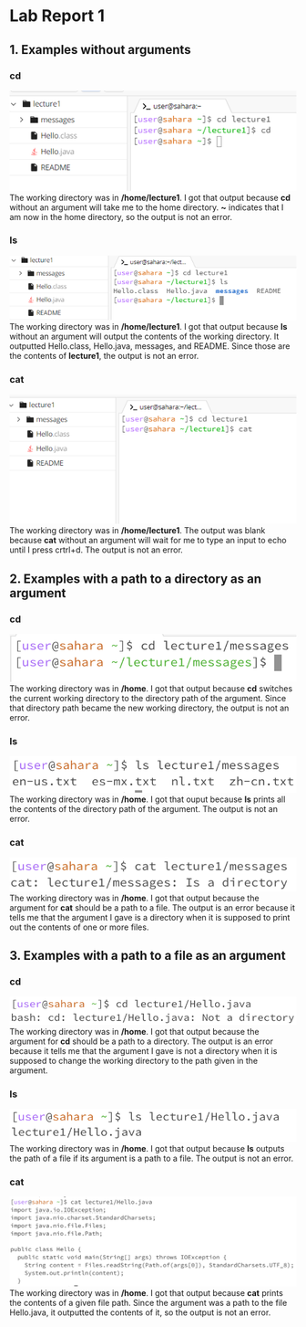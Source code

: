 # Lab Report 1
## 1. Examples without arguments
### cd
![cd-without-argument](cd-without-argument.png)  
The working directory was in **/home/lecture1**. I got that output because **cd** without an argument will take me to the home directory. **~** indicates that I am now in the home directory, so the output is not an error.  
### ls
![ls-without-argument](ls-no-argument.png)  
The working directory was in **/home/lecture1**. I got that output because **ls** without an argument will output the contents of the working directory. It outputted Hello.class, Hello.java, messages, and README. Since those are the contents of **lecture1**, the output is not an error.  
### cat
![cat-without-argument](cat-no-argument.png)  
The working directory was in **/home/lecture1**. The output was blank because **cat** without an argument will wait for me to type an input to echo until I press crtrl+d. The output is not an error.  

## 2. Examples with a path to a directory as an argument
### cd
![cd-directory-argument](cd-directory-argument.png)  
The working directory was in **/home**. I got that output because **cd** switches the current working directory to the directory path of the argument. Since that directory path became the new working directory, the output is not an error. 
### ls
![ls-directory-argument](ls-directory-argument.png)  
The working directory was in **/home**. I got that ouput because **ls** prints all the contents of the directory path of the argument. The output is not an error.
### cat
![cat-directory-argument](cat-directory-argument.png)  
The working directory was in **/home**. I got that output because the argument for **cat** should be a path to a file. The output is an error because it tells me that the argument I gave is a directory when it is supposed to print out the contents of one or more files.  

## 3. Examples with a path to a file as an argument
### cd
![cd-file-argument](cd-file-argument.png)  
The working directory was in **/home**. I got that output because the argument for **cd** should be a path to a directory. The output is an error because it tells me that the argument I gave is not a directory when it is supposed to change the working directory to the path given in the argument.
### ls
![ls-file-argument](ls-file-argument.png)  
The working directory was in **/home**. I got that output because **ls** outputs the path of a file if its argument is a path to a file. The output is not an error.
### cat
![cat-file-argument](cat-file-argument.png)  
The working directory was in **/home**. I got that output because **cat** prints the contents of a given file path. Since the argument was a path to the file Hello.java, it outputted the contents of it, so the output is not an error.
